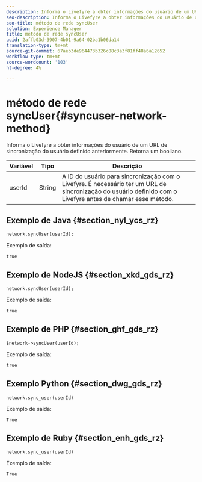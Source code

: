 ```yaml
---
description: Informa o Livefyre a obter informações do usuário de um URL de sincronização do usuário definido anteriormente. Retorna um booliano.
seo-description: Informa o Livefyre a obter informações do usuário de um URL de sincronização do usuário definido anteriormente. Retorna um booliano.
seo-title: método de rede syncUser
solution: Experience Manager
title: método de rede syncUser
uuid: 2affb03d-3907-4b01-9a64-02ba1b06da14
translation-type: tm+mt
source-git-commit: 67aeb3de964473b326c88c3a3f81ff48a6a12652
workflow-type: tm+mt
source-wordcount: '103'
ht-degree: 4%

---
```



# método de rede syncUser{#syncuser-network-method}

Informa o Livefyre a obter informações do usuário de um URL de sincronização do usuário definido anteriormente. Retorna um booliano.

| Variável | Tipo | Descrição |
|--- |--- |--- |
| userId | String   | A ID do usuário para sincronização com o Livefyre. É necessário ter um URL de sincronização do usuário definido com o Livefyre antes de chamar esse método. |

## Exemplo de Java {#section_nyl_ycs_rz}

```
network.syncUser(userId); 
```

Exemplo de saída:

```
true
```

## Exemplo de NodeJS {#section_xkd_gds_rz}

```
network.syncUser(userId); 
```

Exemplo de saída:

```
true
```

## Exemplo de PHP {#section_ghf_gds_rz}

```
$network->syncUser(userId); 
```

Exemplo de saída:

```
true
```

## Exemplo Python {#section_dwg_gds_rz}

```
network.sync_user(userId) 
```

Exemplo de saída:

```
True
```

## Exemplo de Ruby {#section_enh_gds_rz}

```
network.sync_user(userId) 
```

Exemplo de saída:

```
True
```
